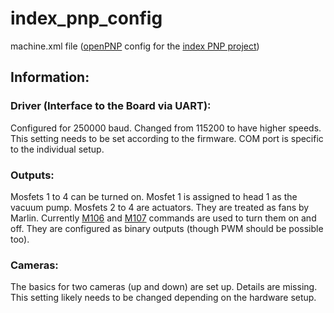 # index_pnp_config
machine.xml file ([openPNP](https://github.com/openpnp/openpnp) config for the [index PNP project](https://github.com/sphawes/index))


## Information:

### Driver (Interface to the Board via UART):
Configured for 250000 baud. Changed from 115200 to have higher speeds. This setting needs to be set according to the firmware.
COM port is specific to the individual setup.

### Outputs:
Mosfets 1 to 4 can be turned on. Mosfet 1 is assigned to head 1 as the vacuum pump.
Mosfets 2 to 4 are actuators. They are treated as fans by Marlin.
Currently [M106](https://marlinfw.org/docs/gcode/M106.html) and [M107](https://marlinfw.org/docs/gcode/M107.html) commands are used to turn them on and off.
They are configured as binary outputs (though PWM should be possible too).

### Cameras:
The basics for two cameras (up and down) are set up. Details are missing.
This setting likely needs to be changed depending on the hardware setup.

